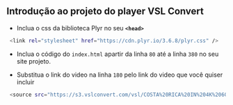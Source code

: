 ## Introdução ao projeto do player VSL Convert
* Inclua o css da biblioteca Plyr no seu <b> ``<head>``</b>
```bash
 <link rel="stylesheet" href="https://cdn.plyr.io/3.6.8/plyr.css" />
```
* Inclua o código do ``index.html`` apartir da linha ``80`` até a linha ``380`` no seu site projeto.

* Substitua o link do video na linha ``180`` pelo link do video que você quiser incluir
```bash
 <source src="https://s3.vslconvert.com/vsl/COSTA%20RICA%20IN%204K%2060fps%20HDR%20%28ULTRA%20HD%29.mp4" type="video/mp4" />
 ```
